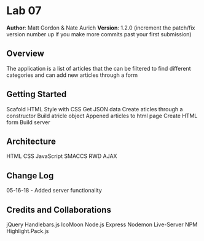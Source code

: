 # Lab 07

**Author**: Matt Gordon & Nate Aurich
**Version**: 1.2.0 (increment the patch/fix version number up if you make more commits past your first submission)

## Overview
<!-- Provide a high level overview of what this application is and why you are building it, beyond the fact that it's an assignment for a Code Fellows 301 class. (i.e. What's your problem domain?) -->
The application is a list of articles that the can be filtered to find different categories and can add new articles through a form 

## Getting Started
<!-- What are the steps that a user must take in order to build this app on their own machine and get it running? -->
Scafold HTML
Style with CSS
Get JSON data
Create aticles through a constructor
Build atricle object
Appened articles to html page
Create HTML form
Build server


## Architecture
<!-- Provide a detailed description of the application design. What technologies (languages, libraries, etc) you're using, and any other relevant design information. -->
HTML
CSS
JavaScript
SMACCS
RWD
AJAX

## Change Log
<!-- Use this are to document the iterative changes made to your application as each feature is successfully implemented. Use time stamps. Here's an examples: -->
05-16-18 - Added server functionality

## Credits and Collaborations
jQuery
Handlebars.js
IcoMoon
Node.js
Express
Nodemon
Live-Server
NPM
Highlight.Pack.js